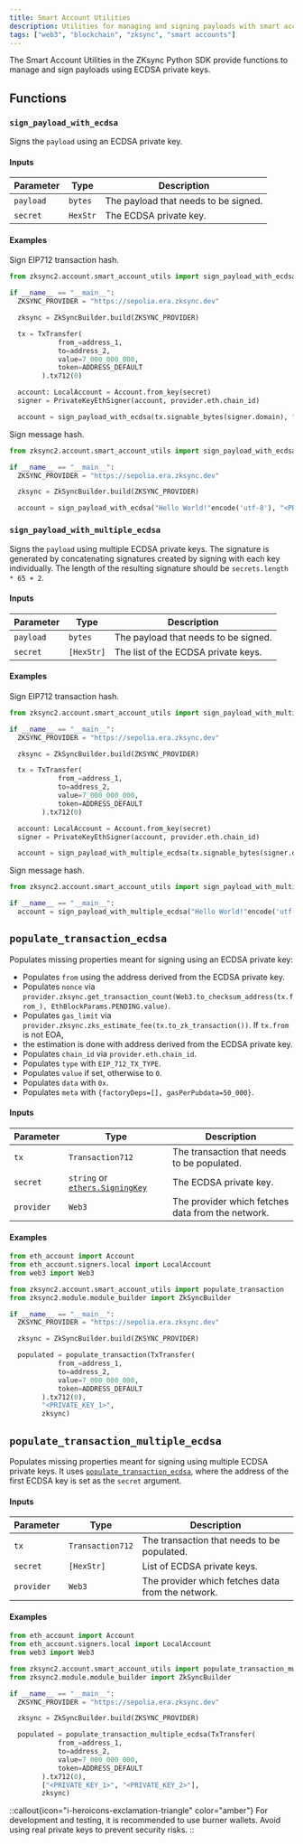 ```yaml
---
title: Smart Account Utilities
description: Utilities for managing and signing payloads with smart accounts
tags: ["web3", "blockchain", "zksync", "smart accounts"]
---
```


The Smart Account Utilities in the ZKsync Python SDK provide functions to manage and sign payloads using ECDSA private keys.

## Functions

### `sign_payload_with_ecdsa`

Signs the `payload` using an ECDSA private key.

#### Inputs

| Parameter | Type                                                                                 | Description                          |
| --------- |--------------------------------------------------------------------------------------| ------------------------------------ |
| `payload` | `bytes`                                                                              | The payload that needs to be signed. |
| `secret`  | `HexStr` | The ECDSA private key.               |

#### Examples

Sign EIP712 transaction hash.

```python
from zksync2.account.smart_account_utils import sign_payload_with_ecdsa

if __name__ == "__main__":
  ZKSYNC_PROVIDER = "https://sepolia.era.zksync.dev"

  zksync = ZkSyncBuilder.build(ZKSYNC_PROVIDER)

  tx = TxTransfer(
            from_=address_1,
            to=address_2,
            value=7_000_000_000,
            token=ADDRESS_DEFAULT
        ).tx712(0)

  account: LocalAccount = Account.from_key(secret)
  signer = PrivateKeyEthSigner(account, provider.eth.chain_id)

  account = sign_payload_with_ecdsa(tx.signable_bytes(signer.domain), "<PRIVATE_KEY>')
```

Sign message hash.

```python
from zksync2.account.smart_account_utils import sign_payload_with_ecdsa

if __name__ == "__main__":
  ZKSYNC_PROVIDER = "https://sepolia.era.zksync.dev"

  zksync = ZkSyncBuilder.build(ZKSYNC_PROVIDER)

  account = sign_payload_with_ecdsa("Hello World!"encode('utf-8'), "<PRIVATE_KEY>')
```

### `sign_payload_with_multiple_ecdsa`

Signs the `payload` using multiple ECDSA private keys.
The signature is generated by concatenating signatures created by signing with each key individually.
The length of the resulting signature should be `secrets.length * 65 + 2`.

#### Inputs

| Parameter | Type       | Description                          |
| --------- |------------| ------------------------------------ |
| `payload` | `bytes`    | The payload that needs to be signed. |
| `secret`  | `[HexStr]` | The list of the ECDSA private keys.  |

#### Examples

Sign EIP712 transaction hash.

```python
from zksync2.account.smart_account_utils import sign_payload_with_multiple_ecdsa

if __name__ == "__main__":
  ZKSYNC_PROVIDER = "https://sepolia.era.zksync.dev"

  zksync = ZkSyncBuilder.build(ZKSYNC_PROVIDER)

  tx = TxTransfer(
            from_=address_1,
            to=address_2,
            value=7_000_000_000,
            token=ADDRESS_DEFAULT
        ).tx712(0)

  account: LocalAccount = Account.from_key(secret)
  signer = PrivateKeyEthSigner(account, provider.eth.chain_id)

  account = sign_payload_with_multiple_ecdsa(tx.signable_bytes(signer.domain), ["<PRIVATE_KEY_1>, <PRIVATE_KEY_2>]")
```

Sign message hash.

```python
from zksync2.account.smart_account_utils import sign_payload_with_multiple_ecdsa

if __name__ == "__main__":
  account = sign_payload_with_multiple_ecdsa("Hello World!"encode('utf-8'), ["<PRIVATE_KEY_1>, <PRIVATE_KEY_2>]")
```

## `populate_transaction_ecdsa`

Populates missing properties meant for signing using an ECDSA private key:

- Populates `from` using the address derived from the ECDSA private key.
- Populates `nonce` via `provider.zksync.get_transaction_count(Web3.to_checksum_address(tx.from_), EthBlockParams.PENDING.value)`.
- Populates `gas_limit` via `provider.zksync.zks_estimate_fee(tx.to_zk_transaction())`. If `tx.from` is not EOA,
- the estimation is done with address
  derived from the ECDSA private key.
- Populates `chain_id` via `provider.eth.chain_id`.
- Populates `type` with `EIP_712_TX_TYPE`.
- Populates `value` if set, otherwise to `0`.
- Populates `data` with `0x`.
- Populates `meta` with `{factoryDeps=[], gasPerPubdata=50_000}`.

#### Inputs

| Parameter  | Type                                                                                 | Description                                       |
| ---------- |--------------------------------------------------------------------------------------|---------------------------------------------------|
| `tx`       | `Transaction712`                                                                     | The transaction that needs to be populated.       |
| `secret`   | `string` or [`ethers.SigningKey`](https://docs.ethers.org/v6/api/crypto/#SigningKey) | The ECDSA private key.                            |
| `provider` | `Web3`                                                                                | The provider which fetches data from the network. |

#### Examples

```python
from eth_account import Account
from eth_account.signers.local import LocalAccount
from web3 import Web3

from zksync2.account.smart_account_utils import populate_transaction
from zksync2.module.module_builder import ZkSyncBuilder

if __name__ == "__main__":
  ZKSYNC_PROVIDER = "https://sepolia.era.zksync.dev"

  zksync = ZkSyncBuilder.build(ZKSYNC_PROVIDER)

  populated = populate_transaction(TxTransfer(
            from_=address_1,
            to=address_2,
            value=7_000_000_000,
            token=ADDRESS_DEFAULT
        ).tx712(0),
        "<PRIVATE_KEY_1>",
        zksync)
```

## `populate_transaction_multiple_ecdsa`

Populates missing properties meant for signing using multiple ECDSA private keys.
It uses [`populate_transaction_ecdsa`](#populate_transaction_ecdsa), where the address
of the first ECDSA key is set as the `secret` argument.

#### Inputs

| Parameter  | Type             | Description                                       |
| ---------- |------------------|---------------------------------------------------|
| `tx`       | `Transaction712` | The transaction that needs to be populated.       |
| `secret`   | `[HexStr]`       | List of ECDSA private keys.                       |
| `provider` | `Web3`           | The provider which fetches data from the network. |

#### Examples

```python
from eth_account import Account
from eth_account.signers.local import LocalAccount
from web3 import Web3

from zksync2.account.smart_account_utils import populate_transaction_multiple_ecdsa
from zksync2.module.module_builder import ZkSyncBuilder

if __name__ == "__main__":
  ZKSYNC_PROVIDER = "https://sepolia.era.zksync.dev"

  zksync = ZkSyncBuilder.build(ZKSYNC_PROVIDER)

  populated = populate_transaction_multiple_ecdsa(TxTransfer(
            from_=address_1,
            to=address_2,
            value=7_000_000_000,
            token=ADDRESS_DEFAULT
        ).tx712(0),
        ["<PRIVATE_KEY_1>", "<PRIVATE_KEY_2>"],
        zksync)
```

::callout{icon="i-heroicons-exclamation-triangle" color="amber"}
For development and testing, it is recommended to use burner wallets. Avoid using real private keys to prevent security risks.
::

